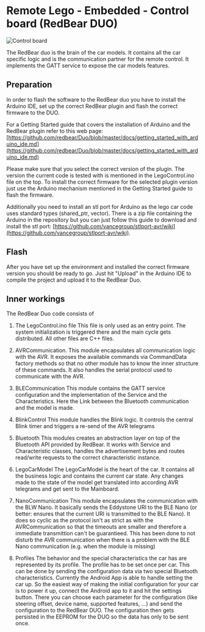 # Remote Lego - Embedded - Control board (RedBear DUO)

![Control board](images/ControlBoard.jpg)

The RedBear duo is the brain of the car models. It contains all the car specific logic and is the communication partner for the remote control. It implements the GATT service to expose the car models features.


## Preparation
In order to flash the software to the RedBear duo you have to install the Arduino IDE, set up the correct RedBear plugin and flash the correct firmware to the DUO.

For a Getting Started guide that covers the installation of Arduino and the RedBear plugin refer to this web page: [https://github.com/redbear/Duo/blob/master/docs/getting_started_with_arduino_ide.md](https://github.com/redbear/Duo/blob/master/docs/getting_started_with_arduino_ide.md)

Please make sure that you select the correct version of the plugin. The version the current code is tested with is mentioned in the LegoControl.ino file on the top.
To install the correct firmware for the selected plugin version just use the Arduino mechanism mentioned in the Getting Started guide to flash the firmware.

Additionally you need to install an stl port for Arduino as the lego car code uses standard types (shared_ptr, vector). There is a zip file containing the Arduino in the repository but you can just follow this guide to download and install the stl port:
[https://github.com/vancegroup/stlport-avr/wiki](https://github.com/vancegroup/stlport-avr/wiki).

## Flash
After you have set up the environment and installed the correct firmware version you should be ready to go. Just hit "Upload" in the Arduino IDE to compile the project and upload it to the RedBear Duo.

## Inner workings
The RedBear Duo code consists of

1. The LegoControl.ino file
This file is only used as an entry point. The system initialization is triggered there and the main cycle gets distributed. All other files are C++ files.

2. AVRCommunication.
This module encapsulates all communication logic with the AVR. It exposes the available commands via CommandData factory methods so that no other module has to know the inner structure of these commands. It also handles the serial protocol used to communicate with the AVR.

3. BLECommunication
This module contains the GATT service configuration and the implementation of the Service and the Characteristics. Here the Link between the Bluetooth communication and the model is made.

4. BlinkControl
This module handles the Blink logic. It controls the central Blink timer and triggers a re-send of the AVR telegrams

5. Bluetooth
This modules creates an abstraction layer on top of the Bluetooth API provided by RedBear. It works with Service and Characteristic classes, handles the advertisement bytes and routes read/write requests to the correct characteristic instance.

6. LegoCarModel
The LegoCarModel is the heart of the car. It contains all the business logic and contains the current car state. Any changes made to the state of the model get translated into according AVR telegrams and get sent to the Mainboard.

7. NanoCommunication
This module encapsulates the communication with the BLW Nano. It basically sends the Eddystone URI to the BLE Nano (or better: ensures that the current URI is transmitted to the BLE Nano). It does so cyclic as the protocol isn't as strict as with the AVRCommunication so that the timeouts are smaller and therefore a immediate transmittion can't be guarantieed. This has been done to not disturb the AVR communication when there is a problem with the BLE Nano communication (e.g. when the module is missing)

8. Profiles
The behavior and the special characteristics the car has are represented by its profile.
The profile has to be set once per car. This can be done by sending the configuration data via two special Bluetooth characteristics.
Currently the Android App is able to handle setting the car up. So the easiest way of making the initial configuration for your car is to power it up, connect the Android app to it and hit the settings button. There you can choose each parameter for the configuration (like steering offset, device name, supported features, ...) and send the configuration to the RedBear DUO.
The configuration then gets persisted in the EEPROM for the DUO so the data has only to be sent once.

